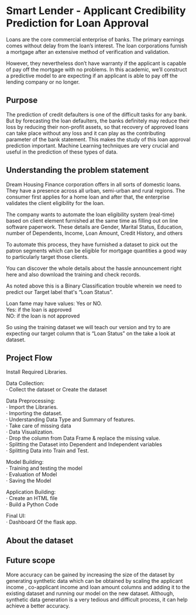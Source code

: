 
# Smart Lender - Applicant Credibility Prediction for Loan Approval

Loans are the core commercial enterprise of banks. The primary earnings comes without delay from the loan’s interest. The loan corporations furnish a mortgage after an extensive method of verification and validation. 

However, they nevertheless don’t have warranty if the applicant is capable of pay off the mortgage with no problems.
In this academic, we’ll construct a predictive model to are expecting if an applicant is able to pay off the lending company or no longer.


## Purpose

The prediction of credit defaulters is one of the difficult tasks for any bank. But by forecasting the loan defaulters, the banks definitely may reduce their loss by reducing their non-profit assets, so that recovery of approved loans can take place without any loss and it can play as the contributing parameter of the bank statement. This makes the study of this loan approval prediction important. Machine Learning techniques are very crucial and useful in the prediction of these types of data.
## Understanding the problem statement

Dream Housing Finance corporation offers in all sorts of domestic loans. They have a presence across all urban, semi-urban and rural regions. The consumer first applies for a home loan and after that, the enterprise validates the client eligibility for the loan.

The company wants to automate the loan eligibility system (real-time) based on client element furnished at the same time as filling out on line software paperwork. These details are Gender, Marital Status, Education, number of Dependents, Income, Loan Amount, Credit History, and others

To automate this process, they have furnished a dataset to pick out the patron segments which can be eligible for mortgage quantities a good way to particularly target those clients.

You can discover the whole details about the hassle announcement right here and also download the training and check records.

As noted above this is a Binary Classification trouble wherein we need to predict our Target label that's “Loan Status”.

Loan fame may have  values: Yes or NO.  
Yes: if the loan is approved  
NO: if the loan is not approved

So using the training dataset we will teach our version and try to are expecting our target column that is “Loan Status” on the take a look at dataset.

## Project Flow

Install Required Libraries.

Data Collection:  
·      Collect the dataset or Create the dataset

Data Preprocessing:  
·      Import the Libraries.  
·      Importing the dataset.  
·      Understanding Data Type and Summary of features.  
·      Take care of missing data  
·      Data Visualization.  
·      Drop the column from Data Frame & replace the missing value.  
·      Splitting the Dataset into Dependent and Independent variables  
·      Splitting Data into Train and Test.

 
Model Building:  
·      Training and testing the model  
·      Evaluation of Model  
·      Saving the Model  

Application Building:  
·      Create an HTML file  
·      Build a Python Code

Final UI:  
·      Dashboard Of the flask app.
## About the dataset

## Future scope

More accuracy can be gained by increasing the size of the dataset by generating synthetic data which can be obtained by scaling the applicant income , co-applicant income and loan amount columns and adding it to the existing dataset and running our model on the new dataset. Although, synthetic data generation is a very tedious and difficult process, it can help achieve a better accuracy.